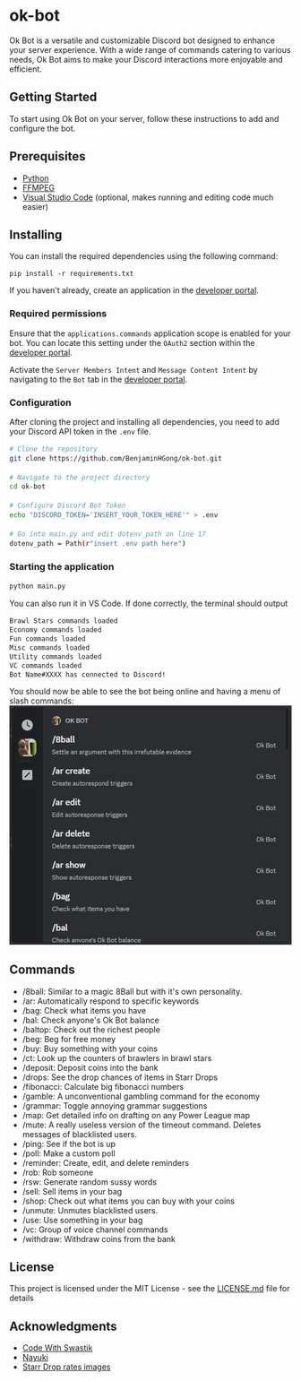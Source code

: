 # ok-bot

Ok Bot is a versatile and customizable Discord bot designed to enhance your server experience. With a wide range of commands catering to various needs, Ok Bot aims to make your Discord interactions more enjoyable and efficient.

## Getting Started

To start using Ok Bot on your server, follow these instructions to add and configure the bot.

## Prerequisites

*  [Python](https://www.python.org/downloads/)
*  [FFMPEG](https://www.ffmpeg.org/)
*  [Visual Studio Code](https://code.visualstudio.com/) (optional, makes running and editing code much easier)


## Installing

You can install the required dependencies using the following command:
```
pip install -r requirements.txt
```

If you haven't already, create an application in the [developer portal](https://discord.com/developers/applications/).

### Required permissions

Ensure that the `applications.commands` application scope is enabled for your bot. You can locate this setting under the `OAuth2` section within the [developer portal](https://discord.com/developers/applications/).

Activate the `Server Members Intent` and `Message Content Intent` by navigating to the `Bot` tab in the [developer portal](https://discord.com/developers/applications/).

### Configuration

After cloning the project and installing all dependencies, you need to add your Discord API token in the `.env` file.
```bash
# Clone the repository
git clone https://github.com/BenjaminHGong/ok-bot.git

# Navigate to the project directory
cd ok-bot

# Configure Discord Bot Token
echo "DISCORD_TOKEN='INSERT_YOUR_TOKEN_HERE'" > .env

# Go into main.py and edit dotenv_path on line 17
dotenv_path = Path(r"insert .env path here")
```

### Starting the application

```bash
python main.py
```
You can also run it in VS Code.
If done correctly, the terminal should output
```
Brawl Stars commands loaded
Economy commands loaded
Fun commands loaded
Misc commands loaded
Utility commands loaded
VC commands loaded
Bot Name#XXXX has connected to Discord!
```
You should now be able to see the bot being online and having a menu of slash commands:
<img src="./assets/commands.png">

## Commands

* /8ball: Similar to a magic 8Ball but with it's own personality.
* /ar: Automatically respond to specific keywords
* /bag: Check what items you have
* /bal: Check anyone's Ok Bot balance
* /baltop: Check out the richest people
* /beg: Beg for free money
* /buy: Buy something with your coins
* /ct: Look up the counters of brawlers in brawl stars
* /deposit: Deposit coins into the bank
* /drops: See the drop chances of items in Starr Drops
* /fibonacci: Calculate big fibonacci numbers
* /gamble: A unconventional gambling command for the economy
* /grammar: Toggle annoying grammar suggestions
* /map: Get detailed info on drafting on any Power League map
* /mute: A really useless version of the timeout command. Deletes messages of blacklisted users.
* /ping: See if the bot is up
* /poll: Make a custom poll
* /reminder: Create, edit, and delete reminders
* /rob: Rob someone
* /rsw: Generate random sussy words
* /sell: Sell items in your bag
* /shop: Check out what items you can buy with your coins
* /unmute: Unmutes blacklisted users.
* /use: Use something in your bag
* /vc: Group of voice channel commands
* /withdraw: Withdraw coins from the bank

## License

This project is licensed under the MIT License - see the [LICENSE.md](LICENSE) file for details

## Acknowledgments
* [Code With Swastik](https://www.youtube.com/@CodeWithSwastik)
* [Nayuki](https://www.nayuki.io/)
* [Starr Drop rates images](https://www.reddit.com/r/Brawlstars/comments/14pxyx8/these_are_the_exact_drop_chances_of_starr_drops/)
